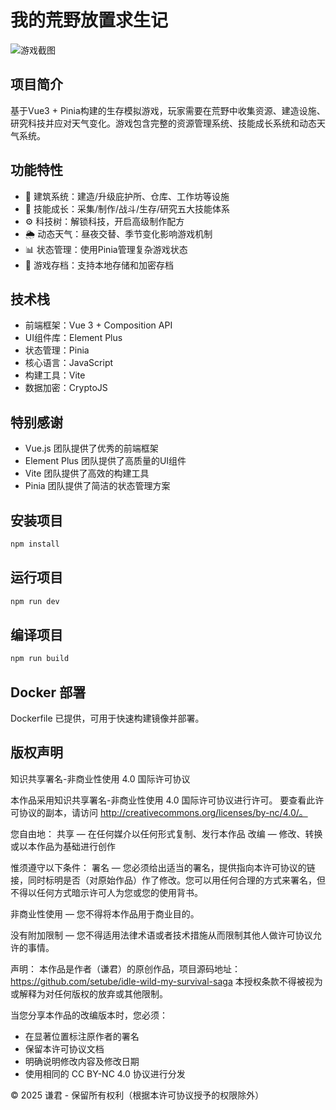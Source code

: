 # 我的荒野放置求生记
![游戏截图](https://i.miji.bid/2025/04/04/0917160f7f1173616432b3dfab50fc85.png)

## 项目简介
基于Vue3 + Pinia构建的生存模拟游戏，玩家需要在荒野中收集资源、建造设施、研究科技并应对天气变化。游戏包含完整的资源管理系统、技能成长系统和动态天气系统。

## 功能特性
- 🏡 建筑系统：建造/升级庇护所、仓库、工作坊等设施
- 🌟 技能成长：采集/制作/战斗/生存/研究五大技能体系
- ⚙️ 科技树：解锁科技，开启高级制作配方
- 🌦️ 动态天气：昼夜交替、季节变化影响游戏机制
- 📊 状态管理：使用Pinia管理复杂游戏状态
- 💾 游戏存档：支持本地存储和加密存档

## 技术栈
- 前端框架：Vue 3 + Composition API
- UI组件库：Element Plus
- 状态管理：Pinia
- 核心语言：JavaScript
- 构建工具：Vite
- 数据加密：CryptoJS

## 特别感谢
- Vue.js 团队提供了优秀的前端框架
- Element Plus 团队提供了高质量的UI组件
- Vite 团队提供了高效的构建工具
- Pinia 团队提供了简洁的状态管理方案

## 安装项目
```bash
npm install
```

## 运行项目
```bash
npm run dev
```

## 编译项目
```bash
npm run build
```

## Docker 部署
Dockerfile 已提供，可用于快速构建镜像并部署。

## 版权声明
知识共享署名-非商业性使用 4.0 国际许可协议

本作品采用知识共享署名-非商业性使用 4.0 国际许可协议进行许可。
要查看此许可协议的副本，请访问 http://creativecommons.org/licenses/by-nc/4.0/。

您自由地：
共享 — 在任何媒介以任何形式复制、发行本作品
改编 — 修改、转换或以本作品为基础进行创作

惟须遵守以下条件：
署名 — 您必须给出适当的署名，提供指向本许可协议的链接，同时标明是否（对原始作品）作了修改。您可以用任何合理的方式来署名，但不得以任何方式暗示许可人为您或您的使用背书。

非商业性使用 — 您不得将本作品用于商业目的。

没有附加限制 — 您不得适用法律术语或者技术措施从而限制其他人做许可协议允许的事情。

声明：
本作品是作者（谦君）的原创作品，项目源码地址：https://github.com/setube/idle-wild-my-survival-saga
本授权条款不得被视为或解释为对任何版权的放弃或其他限制。

当您分享本作品的改编版本时，您必须：
- 在显著位置标注原作者的署名
- 保留本许可协议文档
- 明确说明修改内容及修改日期
- 使用相同的 CC BY-NC 4.0 协议进行分发

© 2025 谦君 - 保留所有权利（根据本许可协议授予的权限除外）
